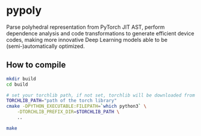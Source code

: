# pypoly

Parse polyhedral representation from PyTorch JIT AST, perform dependence analysis and code transformations to generate efficient device codes, making more innovative Deep Learning models able to be (semi-)automatically optimized.

## How to compile

```bash
mkdir build
cd build

# set your torchlib path, if not set, torchlib will be downloaded from the Internet.
TORCHLIB_PATH="path of the torch library"
cmake -DPYTHON_EXECUTABLE:FILEPATH=`which python3` \
    -DTORCHLIB_PREFIX_DIR=$TORCHLIB_PATH \
    ..

make
```
